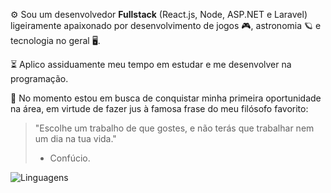 ⚙️ Sou um desenvolvedor **Fullstack** (React.js, Node, ASP.NET e Laravel) ligeiramente apaixonado por desenvolvimento de jogos 🎮, astronomia 🪐 e tecnologia no geral 🖥️.
>
⏳ Aplico assiduamente meu tempo em estudar e me desenvolver na programação.
>
💼 No momento estou em busca de conquistar minha primeira oportunidade na área, em virtude de fazer jus à famosa frase do meu filósofo favorito:
> "Escolhe um trabalho de que gostes, e não terás que trabalhar nem um dia na tua vida."
> - Confúcio.

![Linguagens](https://github-readme-stats.vercel.app/api/top-langs/?username=WesleyTelesBenette&layout=donut&theme=midnight-purple)
